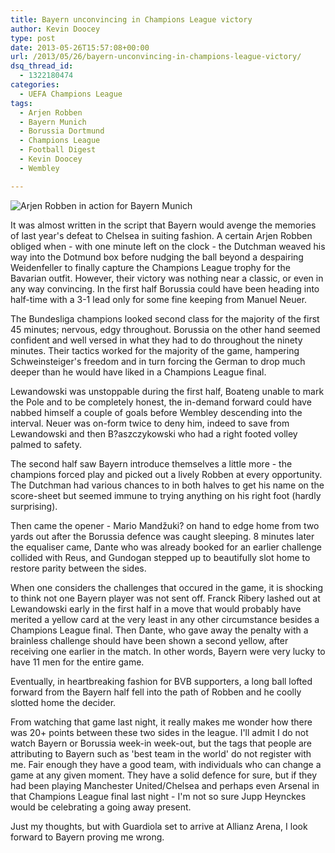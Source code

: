 ```yaml
---
title: Bayern unconvincing in Champions League victory
author: Kevin Doocey
type: post
date: 2013-05-26T15:57:08+00:00
url: /2013/05/26/bayern-unconvincing-in-champions-league-victory/
dsq_thread_id:
  - 1322180474
categories:
  - UEFA Champions League
tags:
  - Arjen Robben
  - Bayern Munich
  - Borussia Dortmund
  - Champions League
  - Football Digest
  - Kevin Doocey
  - Wembley

---
```

![Arjen Robben in action for Bayern Munich](/wp-content/uploads/2013/05/Arjen-Robben-FC-Bayern.jpg)

It was almost written in the script that Bayern would avenge the memories of last year's defeat to Chelsea in suiting fashion. A certain Arjen Robben obliged when - with one minute left on the clock - the Dutchman weaved his way into the Dotmund box before nudging the ball beyond a despairing Weidenfeller to finally capture the Champions League trophy for the Bavarian outfit. However, their victory was nothing near a classic, or even in any way convincing. In the first half Borussia could have been heading into half-time with a 3-1 lead only for some fine keeping from Manuel Neuer.

The Bundesliga champions looked second class for the majority of the first 45 minutes; nervous, edgy throughout. Borussia on the other hand seemed confident and well versed in what they had to do throughout the ninety minutes. Their tactics worked for the majority of the game, hampering Schweinsteiger's freedom and in turn forcing the German to drop much deeper than he would have liked in a Champions League final.

Lewandowski was unstoppable during the first half, Boateng unable to mark the Pole and to be completely honest, the in-demand forward could have nabbed himself a couple of goals before Wembley descending into the interval. Neuer was on-form twice to deny him, indeed to save from Lewandowski and then B?aszczykowski who had a right footed volley palmed to safety.

The second half saw Bayern introduce themselves a little more - the champions forced play and picked out a lively Robben at every opportunity. The Dutchman had various chances to in both halves to get his name on the score-sheet but seemed immune to trying anything on his right foot (hardly surprising).

Then came the opener - Mario Mandžuki? on hand to edge home from two yards out after the Borussia defence was caught sleeping. 8 minutes later the equaliser came, Dante who was already booked for an earlier challenge collided with Reus, and Gundogan stepped up to beautifully slot home to restore parity between the sides.

When one considers the challenges that occured in the game, it is shocking to think not one Bayern player was not sent off. Franck Ribery lashed out at Lewandowski early in the first half in a move that would probably have merited a yellow card at the very least in any other circumstance besides a Champions League final. Then Dante, who gave away the penalty with a brainless challenge should have been shown a second yellow, after receiving one earlier in the match. In other words, Bayern were very lucky to have 11 men for the entire game.

Eventually, in heartbreaking fashion for BVB supporters, a long ball lofted forward from the Bayern half fell into the path of Robben and he coolly slotted home the decider.

From watching that game last night, it really makes me wonder how there was 20+ points between these two sides in the league. I'll admit I do not watch Bayern or Borussia week-in week-out, but the tags that people are attributing to Bayern such as 'best team in the world' do not register with me. Fair enough they have a good team, with individuals who can change a game at any given moment. They have a solid defence for sure, but if they had been playing Manchester United/Chelsea and perhaps even Arsenal in that Champions League final last night - I'm not so sure Jupp Heynckes would be celebrating a going away present.

Just my thoughts, but with Guardiola set to arrive at Allianz Arena, I look forward to Bayern proving me wrong.

